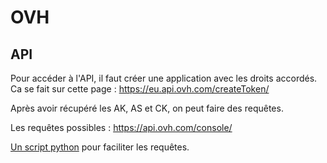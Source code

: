 # OVH

## API

Pour accéder à l'API, il faut créer une application avec les droits
accordés. Ca se fait sur cette page : <https://eu.api.ovh.com/createToken/>

Après avoir récupéré les AK, AS et CK, on peut faire des requêtes.

Les requêtes possibles : <https://api.ovh.com/console/>

[Un script python](./api_ovh.py) pour faciliter les requêtes.

